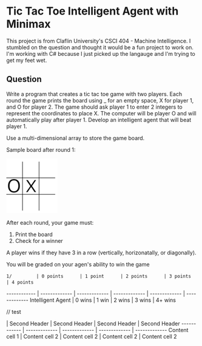 # Tic Tac Toe Intelligent Agent with Minimax

This project is from Claflin University's CSCI 404 - Machine Intelligence. I stumbled on the question and thought it would be a fun project to work on. I'm working with C# because I just picked up the langauge and I'm trying to get my feet wet.

## Question

Write a program that creates a tic tac toe game with two players. Each round the game prints the board using _ for an empty space, X for player 1, and O for player 2. The game should ask player 1 to enter 2 integers to represent the coordinates to place X. The computer will be player O and will automatically play after player 1. Develop an intelligent agent that will beat player 1.

Use a multi-dimensional array to store the game board.

Sample board after round 1:

![Sample Board](/img/sample-board.png)

After each round, your game must:

1. Print the board
2. Check for a winner

A player wins if they have 3 in a row (vertically, horizonatally, or diagonally).

You will be graded on your agen's ability to win the game

    1/         | 0 points      | 1 point      | 2 points      | 3 points      | 4 points
------------ | ------------- | ------------- | ------------- | ------------- | ------------- 
Intelligent Agent | 0 wins | 1 win | 2 wins | 3 wins | 4+ wins


// test

 | Second Header | Second Header | Second Header | Second Header
------------ | ------------- | ------------- | ------------- | ------------- 
Content cell 1 | Content cell 2 | Content cell 2 | Content cell 2 | Content cell 2
